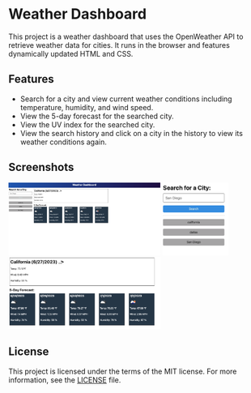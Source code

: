# Weather Dashboard

This project is a weather dashboard that uses the OpenWeather API to retrieve weather data for cities. It runs in the browser and features dynamically updated HTML and CSS.

## Features

- Search for a city and view current weather conditions including temperature, humidity, and wind speed.
- View the 5-day forecast for the searched city.
- View the UV index for the searched city.
- View the search history and click on a city in the history to view its weather conditions again.

## Screenshots

<img src="./access/Screenshot%202023-06-27%20at%2011.16.29%20PM.png" width="300">
<img src="./access/Screenshot%202023-06-27%20at%2011.16.44%20PM.png" width="130">
<img src="./access/Screenshot%202023-06-27%20at%2011.16.50%20PM.png" width="300">

## License

This project is licensed under the terms of the MIT license. For more information, see the [LICENSE](LICENSE) file.
